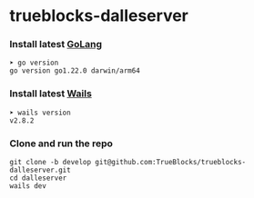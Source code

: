 # trueblocks-dalleserver

### Install latest [GoLang](https://go.dev/doc/install)

```
➤ go version
go version go1.22.0 darwin/arm64
```

### Install latest [Wails](https://wails.io/docs/gettingstarted/installation/)

```
➤ wails version
v2.8.2
```

### Clone and run the repo

```
git clone -b develop git@github.com:TrueBlocks/trueblocks-dalleserver.git
cd dalleserver
wails dev
```
